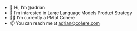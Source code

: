 - 👋 Hi, I’m @adrian
- 👀 I’m interested in Large Language Models Product Strategy
- 🧙‍♂️ I’m currently a PM at Cohere 
- 📫 You can reach me at adrian@cohere.com

<!---
adrian-cohere/adrian-cohere is a ✨ special ✨ repository because its `README.md` (this file) appears on your GitHub profile.
You can click the Preview link to take a look at your changes.
--->
